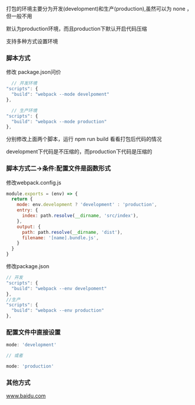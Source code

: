 打包的环境主要分为开发(development)和生产(production),虽然可以为 none ，但一般不用

默认为production环境，而且production下默认开启代码压缩

支持多种方式设置环境

### 脚本方式
修改 package.json问价
```javascript
  // 开发环境
"scripts": {
  "build": "webpack --mode develpoment"
},

  // 生产环境
"scripts": {
  "build": "webpack --mode production"
},
```

分别修改上面两个脚本，运行 npm run build 看看打包后代码的情况

development下代码是不压缩的，而production下代码是压缩的

### 脚本方式二->条件:配置文件是函数形式
修改webpack.config.js
```javascript
module.exports = (env) => {
  return {
    mode: env.development ? 'development' : 'production',
    entry: {
      index: path.resolve(__dirname, 'src/index'),
    },
    output: {
      path: path.resolve(__dirname, 'dist'),
      filename: '[name].bundle.js',
    }
  }
}
```
修改package.json

```javascript
// 开发
"scripts": {
  "build": "webpack --env develpoment"
},
//生产
"scripts": {
  "build": "webpack --env production"
},
```

### 配置文件中直接设置
```javascript
mode: 'development'

// 或者

mode: 'production'
```
### 其他方式
www.baidu.com
